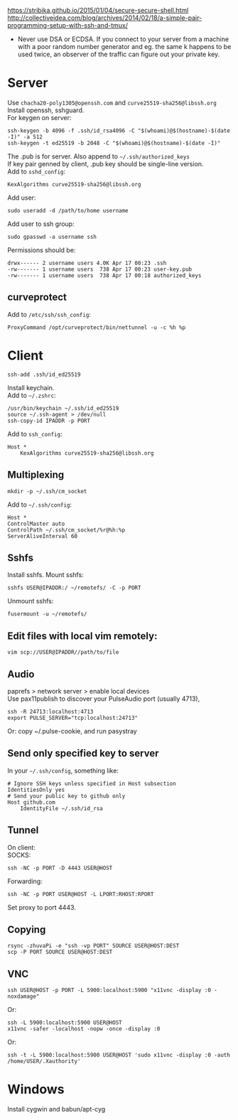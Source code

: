 https://stribika.github.io/2015/01/04/secure-secure-shell.html
http://collectiveidea.com/blog/archives/2014/02/18/a-simple-pair-programming-setup-with-ssh-and-tmux/

* Never use DSA or ECDSA. If you connect to your server from a machine with a poor random number generator and eg. the same k happens to be used twice, an observer of the traffic can figure out your private key.

# Server
Use `chacha20-poly1305@openssh.com` and `curve25519-sha256@libssh.org`  
Install openssh, sshguard.  
For keygen on server:  
```
ssh-keygen -b 4096 -f .ssh/id_rsa4096 -C "$(whoami)@$(hostname)-$(date -I)" -a 512
ssh-keygen -t ed25519 -b 2048 -C "$(whoami)@$(hostname)-$(date -I)"
```

The .pub is for server. Also append to `~/.ssh/authorized_keys`  
If key pair genned by client, .pub key should be single-line version.   
Add to `sshd_config`:
```
KexAlgorithms curve25519-sha256@libssh.org
```

Add user:
```
sudo useradd -d /path/to/home username  
```

Add user to ssh group:
```
sudo gpasswd -a username ssh  
```

Permissions should be:
```
drwx------ 2 username users 4.0K Apr 17 00:23 .ssh
-rw------- 1 username users  738 Apr 17 00:23 user-key.pub
-rw------- 1 username users  738 Apr 17 00:18 authorized_keys
```

## curveprotect
Add to `/etc/ssh/ssh_config`:
```
ProxyCommand /opt/curveprotect/bin/nettunnel -u -c %h %p  
```

# Client
```
ssh-add .ssh/id_ed25519  
```

Install keychain.  
Add to `~/.zshrc`:
```
/usr/bin/keychain ~/.ssh/id_ed25519
source ~/.ssh-agent > /dev/null
ssh-copy-id IPADDR -p PORT
```

Add to `ssh_config`:
```
Host *  
	KexAlgorithms curve25519-sha256@libssh.org  
```

## Multiplexing
```
mkdir -p ~/.ssh/cm_socket
```

Add to `~/.ssh/config`:
```
Host *  
ControlMaster auto  
ControlPath ~/.ssh/cm_socket/%r@%h:%p  
ServerAliveInterval 60  
```

## Sshfs
Install sshfs. Mount sshfs:
```
sshfs USER@IPADDR:/ ~/remotefs/ -C -p PORT  
```

Unmount sshfs:
```
fusermount -u ~/remotefs/  
```

## Edit files with local vim remotely:
```
vim scp://USER@IPADDR//path/to/file
```

## Audio
paprefs > network server > enable local devices  
Use pax11publish to discover your PulseAudio port (usually 4713),
```
ssh -R 24713:localhost:4713  
export PULSE_SERVER="tcp:localhost:24713"  
```

Or: copy ~/.pulse-cookie, and run pasystray  

## Send only specified key to server
In your `~/.ssh/config`, something like:
```
# Ignore SSH keys unless specified in Host subsection
IdentitiesOnly yes
# Send your public key to github only
Host github.com
	IdentityFile ~/.ssh/id_rsa
```

## Tunnel
On client:  
SOCKS:
```
ssh -NC -p PORT -D 4443 USER@HOST  
```

Forwarding:
```
ssh -NC -p PORT USER@HOST -L LPORT:RHOST:RPORT
```

Set proxy to port 4443.

## Copying
```
rsync -zhuvaPi -e "ssh -vp PORT" SOURCE USER@HOST:DEST
scp -P PORT SOURCE USER@HOST:DEST
```

## VNC
```
ssh USER@HOST -p PORT -L 5900:localhost:5900 "x11vnc -display :0 -noxdamage"  
```

Or:
```
ssh -L 5900:localhost:5900 USER@HOST  
x11vnc -safer -localhost -nopw -once -display :0  
```

Or:
```
ssh -t -L 5900:localhost:5900 USER@HOST 'sudo x11vnc -display :0 -auth /home/USER/.Xauthority'  
```

# Windows
Install cygwin and babun/apt-cyg

